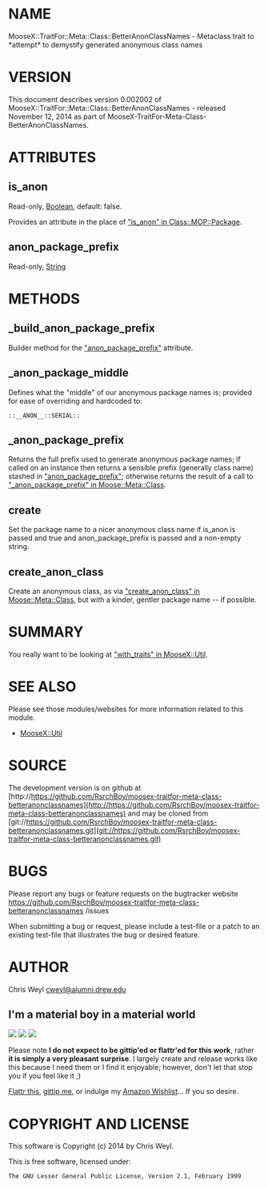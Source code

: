 # NAME

MooseX::TraitFor::Meta::Class::BetterAnonClassNames - Metaclass trait to \*attempt\* to demystify generated anonymous class names

# VERSION

This document describes version 0.002002 of MooseX::TraitFor::Meta::Class::BetterAnonClassNames - released November 12, 2014 as part of MooseX-TraitFor-Meta-Class-BetterAnonClassNames.

# ATTRIBUTES

## is\_anon

Read-only, [Boolean](https://metacpan.org/pod/Moose::Util::TypeConstraints#Default-Type-Constraints),
default: false.

Provides an attribute in the place of ["is\_anon" in Class::MOP::Package](https://metacpan.org/pod/Class::MOP::Package#is_anon).

## anon\_package\_prefix

Read-only, [String](https://metacpan.org/pod/Moose::Util::TypeConstraints#Default-Type-Constraints)

# METHODS

## \_build\_anon\_package\_prefix

Builder method for the ["anon\_package\_prefix"](#anon_package_prefix) attribute.

## \_anon\_package\_middle

Defines what the "middle" of our anonymous package names is; provided for ease
of overriding and hardcoded to:

    ::__ANON__::SERIAL::

## \_anon\_package\_prefix

Returns the full prefix used to generate anonymous package names; if called
on an instance then returns a sensible prefix (generally class name)
stashed in ["anon\_package\_prefix"](#anon_package_prefix); otherwise returns the result of a call
to ["\_anon\_package\_prefix" in Moose::Meta::Class](https://metacpan.org/pod/Moose::Meta::Class#anon_package_prefix).

## create

Set the package name to a nicer anonymous class name if is\_anon is passed
and true and anon\_package\_prefix is passed and a non-empty string.

## create\_anon\_class

Create an anonymous class, as via ["create\_anon\_class" in Moose::Meta::Class](https://metacpan.org/pod/Moose::Meta::Class#create_anon_class),
but with a kinder, gentler package name -- if possible.

# SUMMARY

You really want to be looking at ["with\_traits" in MooseX::Util](https://metacpan.org/pod/MooseX::Util#with_traits).

# SEE ALSO

Please see those modules/websites for more information related to this module.

- [MooseX::Util](https://metacpan.org/pod/MooseX::Util)

# SOURCE

The development version is on github at [http://https://github.com/RsrchBoy/moosex-traitfor-meta-class-betteranonclassnames](http://https://github.com/RsrchBoy/moosex-traitfor-meta-class-betteranonclassnames)
and may be cloned from [git://https://github.com/RsrchBoy/moosex-traitfor-meta-class-betteranonclassnames.git](git://https://github.com/RsrchBoy/moosex-traitfor-meta-class-betteranonclassnames.git)

# BUGS

Please report any bugs or feature requests on the bugtracker website
https://github.com/RsrchBoy/moosex-traitfor-meta-class-betteranonclassnames
/issues

When submitting a bug or request, please include a test-file or a
patch to an existing test-file that illustrates the bug or desired
feature.

# AUTHOR

Chris Weyl <cweyl@alumni.drew.edu>

## I'm a material boy in a material world

<div>
    <a href="https://www.gittip.com/RsrchBoy/"><img src="https://raw.githubusercontent.com/gittip/www.gittip.com/master/www/assets/%25version/logo.png" /></a>
    <a href="http://bit.ly/rsrchboys-wishlist"><img src="http://wps.io/wp-content/uploads/2014/05/amazon_wishlist.resized.png" /></a>
    <a href="https://flattr.com/submit/auto?user_id=RsrchBoy&url=https%3A%2F%2Fgithub.com%2FRsrchBoy%2Fmoosex-traitfor-meta-class-betteranonclassnames&title=RsrchBoy's%20CPAN%20MooseX-TraitFor-Meta-Class-BetterAnonClassNames&tags=%22RsrchBoy's%20MooseX-TraitFor-Meta-Class-BetterAnonClassNames%20in%20the%20CPAN%22"><img src="http://api.flattr.com/button/flattr-badge-large.png" /></a>
</div>

Please note **I do not expect to be gittip'ed or flattr'ed for this work**,
rather **it is simply a very pleasant surprise**. I largely create and release
works like this because I need them or I find it enjoyable; however, don't let
that stop you if you feel like it ;)

[Flattr this](https://flattr.com/submit/auto?user_id=RsrchBoy&url=https%3A%2F%2Fgithub.com%2FRsrchBoy%2Fmoosex-traitfor-meta-class-betteranonclassnames&title=RsrchBoy&#x27;s%20CPAN%20MooseX-TraitFor-Meta-Class-BetterAnonClassNames&tags=%22RsrchBoy&#x27;s%20MooseX-TraitFor-Meta-Class-BetterAnonClassNames%20in%20the%20CPAN%22),
[gittip me](https://www.gittip.com/RsrchBoy/), or indulge my
[Amazon Wishlist](http://bit.ly/rsrchboys-wishlist)...  If you so desire.

# COPYRIGHT AND LICENSE

This software is Copyright (c) 2014 by Chris Weyl.

This is free software, licensed under:

    The GNU Lesser General Public License, Version 2.1, February 1999
